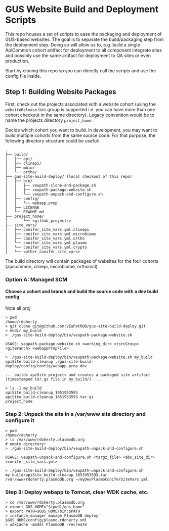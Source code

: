 # GUS Website Build and Deployment Scripts

This repo houses a set of scripts to ease the packaging and deployment of GUS-based websites.  The goal is to separate the build/packaging step from the deployment step.  Doing so will allow us to, e.g. build a single ApiCommon cohort artifact for deployment to all component integrate sites and possibly use the same artifact for deployment to QA sites or even production.

Start by cloning this repo so you can directly call the scripts and use the config file inside.

## Step 1: Building Website Packages

First, check out the projects associated with a website cohort (using the `websiteRelease` tsrc group is supported i.e. you can have more than one cohort checkout in the same directory).  Legacy convention would be to name the projects directory `project_home`.

Decide which cohort you want to build.  In development, you may want to build multiple cohorts from the same source code.  For that purpose, the following directory structure could be useful:

```
.
├── build/
│   ├── api/
│   ├── clinepi/
│   ├── mbio/
│   └── ortho/
├── gus-site-build-deploy/ (local checkout of this repo)
│   ├── bin/
│   │   ├── veupath-clone-and-package.sh
│   │   ├── veupath-package-website.sh
│   │   └── veupath-unpack-and-configure.sh
│   ├── config/
│   │   └── webapp.prop
│   ├── LICENSE
│   └── README.md
├── project_home/
│       └── <github_projects>
├── site_vars/
│   ├── conifer_site_vars.yml.clinepi
│   ├── conifer_site_vars.yml.microbiome
│   ├── conifer_site_vars.yml.ortho
│   └── conifer_site_vars.yml.plasmo
│   └── conifer_site_vars.yml.crypto
│   └── <other_conifer_site_vars>
```

The build directory will contain packages of websites for the four cohorts (apicommon, clinepi, microbiome, orthomcl).


### Option A: Managed SCM

#### Choose a cohort and branch and build the source code with a dev build config

Note all proj
```
> pwd
/home/rdoherty
> git clone git@github.com:VEuPathDB/gus-site-build-deploy.git
> mkdir my_build
> ./gus-site-build-deploy/bin/veupath-package-website.sh

USAGE: veupath-package-website.sh <working_dir> <tsrcGroup> <gitBranch> <webappPropFile>

> ./gus-site-build-deploy/bin/veupath-package-website.sh my_build apiSite build-cleanup ./gus-site-build-deploy/config/config/webapp.prop.dev

... builds apiSite projects and creates a packaged site artifact (timestamped tar.gz file in my_build/) ... 

> ls -1 my_build
apiSite_build-cleanup_1651953593
apiSite_build-cleanup_1651953593.tar.gz
project_home
```

### Step 2: Unpack the site in a /var/www site directory and configure it
```
> pwd
/home/rdoherty
> ls /var/www/rdoherty.plasmodb.org
# empty directory!
> ./gus-site-build-deploy/bin/veupath-unpack-and-configure.sh 

USAGE: veupath-unpack-and-configure.sh <targz_file> <abs_site_dir> <conifer_site_vars.yml>

> ./gus-site-build-deploy/bin/veupath-unpack-and-configure.sh my_build/apiSite_build-cleanup_1651953593.tar /var/www/rdoherty.plasmodb.org ~/myDevPlasmoConiferSiteVars.yml
```

### Step 3: Deploy webapp to Tomcat, clear WDK cache, etc.
```
> cd /var/www/rdoherty.plasmodb.org
> export GUS_HOME="$(pwd)/gus_home"
> export PATH=$GUS_HOME/bin:$PATH
> instance_manager manage PlasmoDB deploy $GUS_HOME/config/plasmo.rdoherty.xml
> wdkCache -model PlasmoDB -recreate
```
